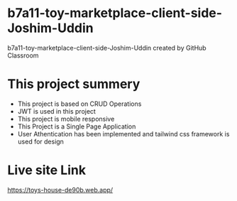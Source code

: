 # b7a11-toy-marketplace-client-side-Joshim-Uddin
b7a11-toy-marketplace-client-side-Joshim-Uddin created by GitHub Classroom

# This project summery
* This project is based on CRUD Operations
* JWT is used in this project
* This project is mobile responsive
* This Project is a Single Page Application
* User Athentication has been implemented and tailwind css framework is used for design
# Live site Link
<https://toys-house-de90b.web.app/>
